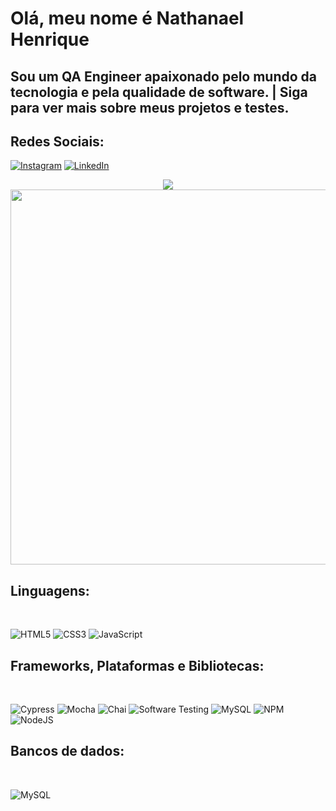 # Olá, meu nome é Nathanael Henrique
## Sou um QA Engineer apaixonado pelo mundo da tecnologia e pela qualidade de software. | Siga para ver mais sobre meus projetos e testes.

## Redes Sociais:

[![Instagram](https://img.shields.io/badge/Instagram-E4405F?style=for-the-badge&logo=instagram&logoColor=white)](https://www.instagram.com/nathanxs7_/)
[![LinkedIn](https://img.shields.io/badge/LinkedIn-0077B5?style=for-the-badge&logo=linkedin&logoColor=white)](https://www.linkedin.com/in/nathanael-henrique-souza-nunes-256499330/)

<p align="center">
  <img src="https://readme-typing-svg.herokuapp.com/?font=monospace&color=00ffd2&size=25&center=true&vCenter=true&lines= QAEngineer+And+Back-End+Engineer;3D+Artist;Criatividade+Sem+Limites!"/>
  <br/>
  <img src="https://media2.giphy.com/media/v1.Y2lkPTc5MGI3NjExMncxMzc4eXkwejUzcGR2ZTFkYXUzNmdweWNzZ3JsZWhyYXdmOGk5MiZlcD12MV9pbnRlcm5hbF9naWZfYnlfaWQmY3Q9Zw/26tn33aiTi1jkl6H6/giphy.gif" width="600"/>
</p>

## Linguagens: 
<br/>

![HTML5](https://img.shields.io/badge/html5-%23E34F26.svg?style=for-the-badge&logo=html5&logoColor=white)
![CSS3](https://img.shields.io/badge/css3-%231572B6.svg?style=for-the-badge&logo=css3&logoColor=white)
![JavaScript](https://img.shields.io/badge/javascript-%23323330.svg?style=for-the-badge&logo=javascript&logoColor=%23F7DF1E)

## Frameworks, Plataformas e Bibliotecas:
<br/>

![Cypress](https://img.shields.io/badge/-cypress-%23E5E5E5?style=for-the-badge&logo=cypress&logoColor=058a5e)
![Mocha](https://img.shields.io/badge/-mocha-%238D6748?style=for-the-badge&logo=mocha&logoColor=white)
![Chai](https://img.shields.io/badge/chai-A30701?style=for-the-badge&logo=chai&logoColor=white)
![Software Testing](https://img.shields.io/badge/Software%20Testing-045498?style=for-the-badge&logo=testing-library&logoColor=white)
![MySQL](https://img.shields.io/badge/mysql-4479A1.svg?style=for-the-badge&logo=mysql&logoColor=white)
![NPM](https://img.shields.io/badge/NPM-%23CB3837.svg?style=for-the-badge&logo=npm&logoColor=white)
![NodeJS](https://img.shields.io/badge/node.js-6DA55F?style=for-the-badge&logo=node.js&logoColor=white)

## Bancos de dados:
<br/>

![MySQL](https://img.shields.io/badge/mysql-%2300f.svg?style=for-the-badge&logo=mysql&logoColor=white)
